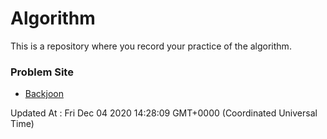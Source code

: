 # Algorithm

This is a repository where you record your practice of the algorithm.

### Problem Site

- [Backjoon](https://www.acmicpc.net/)

Updated At : Fri Dec 04 2020 14:28:09 GMT+0000 (Coordinated Universal Time)
